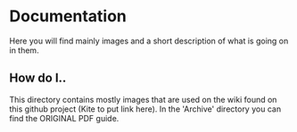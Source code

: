 # Documentation
Here you will find mainly images and a short description of what is going on in them.

## How do I..
This directory contains mostly images that are used on the wiki found on this github project (Kite to put link here). In the 'Archive' directory you can find the ORIGINAL PDF guide.